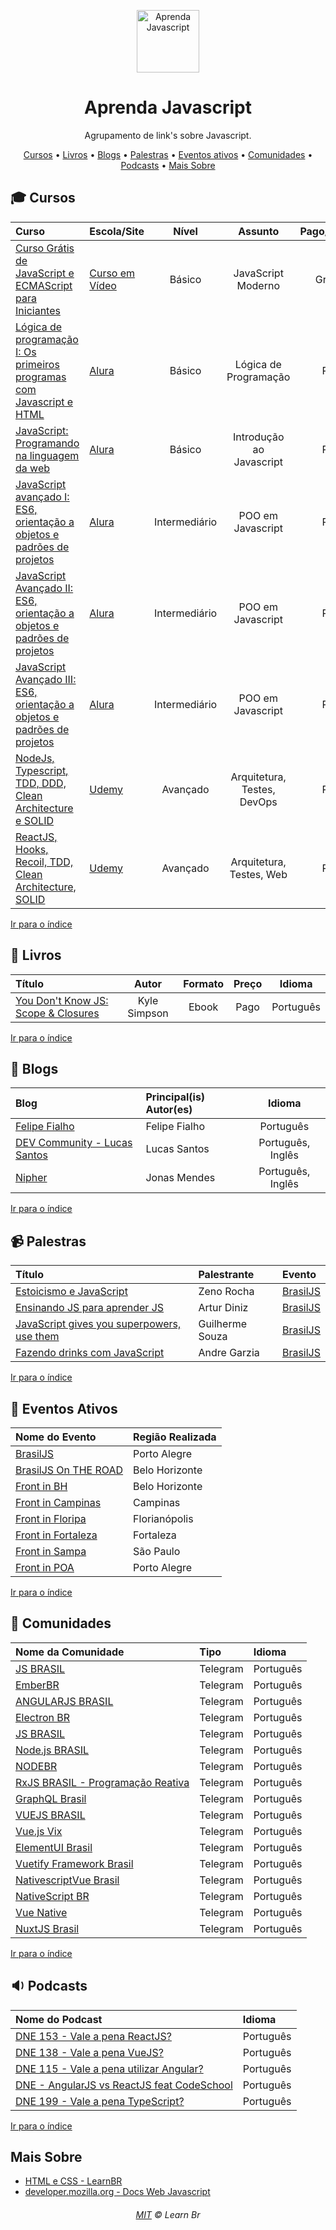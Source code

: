 <p align="center">
	<img width="100px" src="https://raw.githubusercontent.com/oguhpereira/learnbr/tree/main/docs/javascriptlogo.png" alt="Aprenda Javascript" style="width:100px;">
</p>

<h1 align="center">Aprenda Javascript</h1>

<p align="center">Agrupamento de link's sobre Javascript.</p>


<a id="user-content-Índice" class="anchor" href="#Índice" aria-hidden="true"></a>
<p align="center">
	<a href="#mortar_board-cursos">Cursos</a> •
	<a href="#book-livros">Livros</a> •
	<a href="#newspaper-blogs">Blogs</a> •
	<a href="#video_camera-palestras">Palestras</a> •
	<a href="#eventos-ativos">Eventos ativos</a> •
	<a href="#speech_balloon-comunidades">Comunidades</a> •
	<a href="#sound-podcasts">Podcasts</a> •
	<a href="#mais-sobre">Mais Sobre</a>
</p>

## :mortar_board: Cursos


Curso | Escola/Site | Nível | Assunto | Pago/Gratuito
:-- | :-- | :--: | :--: | :--:
[Curso Grátis de JavaScript e ECMAScript para Iniciantes](https://www.youtube.com/playlist?list=PLHz_AreHm4dlsK3Nr9GVvXCbpQyHQl1o1) | [Curso em Vídeo](https://www.cursoemvideo.com/sucesso/) | Básico | JavaScript Moderno | Gratuito
[Lógica de programação I: Os primeiros programas com Javascript e HTML](https://www.alura.com.br/curso-online-logica-programacao-javascript-html) | [Alura](https://www.alura.com.br) | Básico | Lógica de Programação | Pago
[JavaScript: Programando na linguagem da web](https://www.alura.com.br/curso-online-javascript-programando-na-linguagem-web) | [Alura](https://www.alura.com.br) | Básico | Introdução ao Javascript | Pago
[JavaScript avançado I: ES6, orientação a objetos e padrões de projetos](https://www.alura.com.br/curso-online-javascript-es6-orientacao-a-objetos-parte-1) | [Alura](https://www.alura.com.br) | Intermediário | POO em Javascript | Pago
[JavaScript Avançado II: ES6, orientação a objetos e padrões de projetos](https://www.alura.com.br/curso-online-javascript-es6-orientacao-a-objetos-parte-2) | [Alura](https://www.alura.com.br) | Intermediário | POO em Javascript | Pago
[JavaScript Avançado III: ES6, orientação a objetos e padrões de projetos](https://www.alura.com.br/curso-online-javascript-es6-orientacao-a-objetos-parte-30) | [Alura](https://www.alura.com.br) | Intermediário | POO em Javascript | Pago
[NodeJs, Typescript, TDD, DDD, Clean Architecture e SOLID](https://www.udemy.com/course/tdd-com-mango/) | [Udemy](https://www.udemy.com/) | Avançado | Arquitetura, Testes, DevOps | Pago
[ReactJS, Hooks, Recoil, TDD, Clean Architecture, SOLID](https://www.udemy.com/course/react-com-mango/) | [Udemy](https://www.udemy.com/) | Avançado | Arquitetura, Testes, Web | Pago

[Ir para o índice](#Índice)

## :book: Livros

Título | Autor | Formato | Preço | Idioma
:-- | :--: | :--: | :--: | :--:
[You Don't Know JS: Scope & Closures](https://developer.mozilla.org/pt-BR/docs/Web/JavaScript) | Kyle Simpson | Ebook | Pago | Português

[Ir para o índice](#Índice)

## :newspaper: Blogs

Blog | Principal(is) Autor(es) | Idioma
:-- | :-- | :--:
[Felipe Fialho](https://www.felipefialho.com/blog/) | Felipe Fialho | Português
[DEV Community - Lucas Santos](https://dev.to/khaosdoctor) | Lucas Santos | Português, Inglês
[Nipher](https://nipher.io/blog/) | Jonas Mendes | Português, Inglês

[Ir para o índice](#Índice)

## :video_camera: Palestras

Título | Palestrante | Evento | 
:-- | :-- | :--
[Estoicismo e JavaScript](https://youtu.be/2S1BYjojuJg) | Zeno Rocha | [BrasilJS](https://braziljs.org/) 
[Ensinando JS para aprender JS](https://youtu.be/JEKfVdOM2Ak) | Artur Diniz | [BrasilJS](https://braziljs.org/)
[JavaScript gives you superpowers, use them](https://youtu.be/G8Fa8oVnakM) | Guilherme Souza | [BrasilJS](https://braziljs.org/)
[Fazendo drinks com JavaScript](https://youtu.be/G8Fa8oVnakM) | Andre Garzia | [BrasilJS](https://braziljs.org/)


[Ir para o índice](#Índice)

## :circus_tent: Eventos Ativos

Nome do Evento | Região Realizada
:-- | :--
[BrasilJS](https://braziljs.org/) | Porto Alegre
[BrasilJS On THE ROAD](https://braziljs.org/eventos/) | Belo Horizonte
[Front in BH](https://frontinbh.com.br/) | Belo Horizonte
[Front in Campinas](https://frontincampinas.com.br/) | Campinas
[Front in Floripa](http://frontinfloripa.com.br/) | Florianópolis
[Front in Fortaleza](https://frontinfortaleza.com.br/) | Fortaleza
[Front in Sampa](https://www.frontinsampa.com.br/) | São Paulo
[Front in POA](https://frontin.poa.br/) | Porto Alegre


[Ir para o índice](#Índice)

## :speech_balloon: Comunidades

Nome da Comunidade | Tipo | Idioma
:-- | :-- | :--
[JS BRASIL](https://telegram.me/javascriptbrasil) | Telegram | Português
[EmberBR](https://t.me/EmberBR) | Telegram | Português
[ANGULARJS BRASIL](https://telegram.me/angularjsbrasil) | Telegram | Português
[Electron BR](https://telegram.me/electronJs_BR) | Telegram | Português
[JS BRASIL](https://telegram.me/javascriptbrasil) | Telegram | Português
[Node.js BRASIL](https://telegram.me/NodejsBR) | Telegram | Português
[NODEBR](https://telegram.me/NodeBR) | Telegram | Português
[RxJS BRASIL - Programação Reativa](https://telegram.me/rxjsbrasil) | Telegram | Português
[GraphQL Brasil](https://t.me/GraphQLBrasil) | Telegram | Português
[VUEJS BRASIL](https://telegram.me/vuejsbrasil) | Telegram | Português
[Vue.js Vix](https://t.me/vuejsvix) | Telegram | Português
[ElementUI Brasil](https://t.me/elementbr) | Telegram | Português
[Vuetify Framework Brasil](https://t.me/vuetifybr) | Telegram | Português
[NativescriptVue Brasil](https://t.me/nativescriptvuebr) | Telegram | Português
[NativeScript BR](https://t.me/nativescriptbr)  | Telegram | Português
[Vue Native](https://t.me/VueNative) | Telegram | Português
[NuxtJS Brasil](https://t.me/nuxtjs_brasil) | Telegram | Português

[Ir para o índice](#Índice)


## :sound: Podcasts

Nome do Podcast | Idioma
:-- | :--
[DNE 153 - Vale a pena ReactJS?](https://devnaestrada.com.br/2018/04/20/vale-a-pena-reactjs.html) | Português
[DNE 138 - Vale a pena VueJS?](https://devnaestrada.com.br/2018/01/05/vale-pena-vuejs.html) | Português
[DNE 115 - Vale a pena utilizar Angular?](https://devnaestrada.com.br/2017/07/28/angular-js.html) | Português
[DNE - AngularJS vs ReactJS feat CodeSchool](https://devnaestrada.com.br/2016/09/23/angular-vs-react.html) | Português
[DNE 199 - Vale a pena TypeScript?](https://devnaestrada.com.br/2019/03/29/vale-a-pena-type-script.html) | Português


[Ir para o índice](#Índice)

## Mais Sobre

* [HTML e CSS - LearnBR](https://github.com/learnbr/html-css)
* [developer.mozilla.org - Docs Web Javascript](https://developer.mozilla.org/en-US/docs/Web/JavaScript)

<h6 align="center">
	<a href="./MIT.md">MIT</a>
	©
	Learn Br
</h6>
